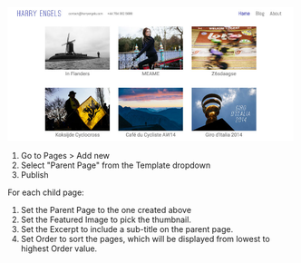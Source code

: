 ![Harry Engels parent page example](img/harry-parent.jpg)

1. Go to Pages > Add new
2. Select "Parent Page" from the Template dropdown
3. Publish

For each child page:

1. Set the Parent Page to the one created above
2. Set the Featured Image to pick the thumbnail.
3. Set the Excerpt to include a sub-title on the parent page.
4. Set Order to sort the pages, which will be displayed from lowest to highest Order value.
